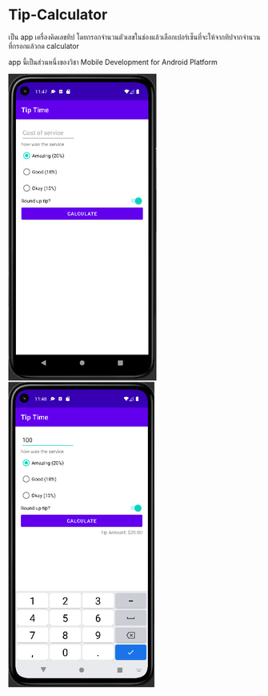 # Tip-Calculator
เป็น app เครื่องคิดเลขทิป โดยกรอกจำนวนตัวเลขในช่องแล้วเลือกเปอร์เซ็นที่จะให้จากทิปจากจำนวนที่กรอกแล้วกด calculator

app นี้เป็นส่วนหนึ่งของวิชา Mobile Development for Android Platform

![alt text](https://github.com/63410156/Tip-Calculator/blob/master/img/tip1.PNG) ![alt text](https://github.com/63410156/Tip-Calculator/blob/master/img/tip2.PNG) 
